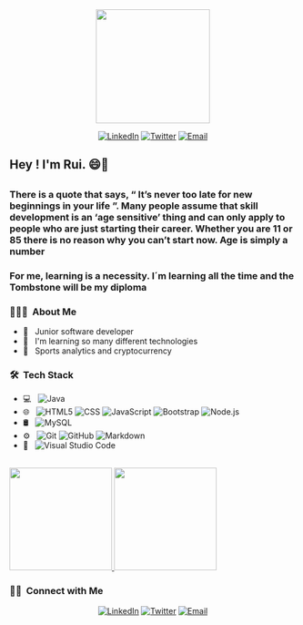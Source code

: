 <div id="header" align="center">
  <img src="https://media.giphy.com/media/EPDjO7pkxU8KI/giphy.gif" width="200"/>
</div>

<p align="center">
<a href="https://www.linkedin.com/in/ruifspinto/"><img alt="LinkedIn" src="https://img.shields.io/badge/LinkedIn-RuiFSP-blue?style=flat-square&logo=linkedin"></a>
<a href="https://twitter.com/RuiFSPinto/"><img alt="Twitter" src="https://img.shields.io/badge/Twitter-RuiFSP-blue?style=flat-square&logo=twitter"></a>
<a href="mailto:ruifspinto@gmail.com"><img alt="Email" src="https://img.shields.io/badge/Email-ruifspinto@gmail.com-red?style=flat-square&logo=gmail"></a>
</p>

<h2> Hey ! I'm Rui. 😄👋 <h2/> 
  
<h3 >There is a quote that says, “ It’s never too late for new beginnings in your life ”. Many people assume that skill development is an ‘age sensitive’ thing and can only apply to people who are just starting their career. Whether you are 11 or 85 there is no reason why you can’t start now. Age is simply a number </h3>

<h3>For me, learning is a necessity. I´m learning all the time and the Tombstone will be my diploma </h3>

<h3> 👨🏻‍💻 &nbsp;About Me </h3>

- 💼 &nbsp; Junior software developer 
- 🌱 &nbsp; I'm learning so many different technologies
- 💜 &nbsp; Sports analytics and cryptocurrency 

<h3> 🛠 &nbsp;Tech Stack</h3>

- 💻 &nbsp;
  ![Java](https://img.shields.io/badge/-Java-333333?style=flat&logo=Java&logoColor=007396)
- 🌐 &nbsp;
  ![HTML5](https://img.shields.io/badge/-HTML5-333333?style=flat&logo=HTML5)
  ![CSS](https://img.shields.io/badge/-CSS-333333?style=flat&logo=CSS3&logoColor=1572B6)
  ![JavaScript](https://img.shields.io/badge/-JavaScript-333333?style=flat&logo=javascript)
  ![Bootstrap](https://img.shields.io/badge/-Bootstrap-333333?style=flat&logo=bootstrap&logoColor=563D7C)
  ![Node.js](https://img.shields.io/badge/-Node.js-333333?style=flat&logo=node.js)
- 🛢 &nbsp;
  ![MySQL](https://img.shields.io/badge/-MySQL-333333?style=flat&logo=mysql)
- ⚙️ &nbsp;
  ![Git](https://img.shields.io/badge/-Git-333333?style=flat&logo=git)
  ![GitHub](https://img.shields.io/badge/-GitHub-333333?style=flat&logo=github)
  ![Markdown](https://img.shields.io/badge/-Markdown-333333?style=flat&logo=markdown)
- 🔧 &nbsp;
  ![Visual Studio Code](https://img.shields.io/badge/-Visual%20Studio%20Code-333333?style=flat&logo=visual-studio-code&logoColor=007ACC)
<br/>

<a href="https://github.com/RuiFSP">
  <img height="180em" src="https://github-readme-stats.vercel.app/api?username=RuiFSP&theme=buefy&show_icons=true" />
  <img height="180em" src="https://github-readme-stats.vercel.app/api/top-langs/?username=RuiFSP&theme=buefy&layout=compact" />
</a>

<br/>

<h3> 🤝🏻 &nbsp;Connect with Me </h3>

<p align="center">
<a href="https://www.linkedin.com/in/ruifspinto/"><img alt="LinkedIn" src="https://img.shields.io/badge/LinkedIn-RuiFSP-blue?style=flat-square&logo=linkedin"></a>
<a href="https://twitter.com/RuiFSPinto/"><img alt="Twitter" src="https://img.shields.io/badge/Twitter-RuiFSP-blue?style=flat-square&logo=twitter"></a>
<a href="mailto:ruifspinto@gmail.com"><img alt="Email" src="https://img.shields.io/badge/Email-ruifspinto@gmail.com-red?style=flat-square&logo=gmail"></a>
</p>
